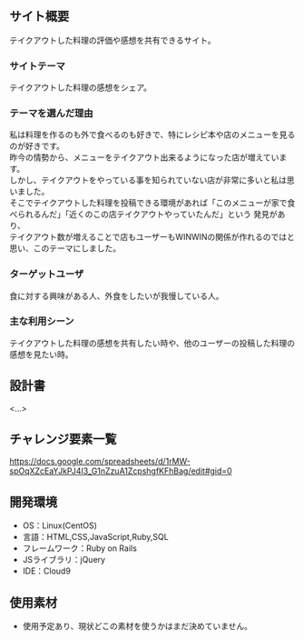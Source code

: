 # <Takeout>

## サイト概要
テイクアウトした料理の評価や感想を共有できるサイト。

### サイトテーマ
テイクアウトした料理の感想をシェア。

### テーマを選んだ理由
私は料理を作るのも外で食べるのも好きで、特にレシピ本や店のメニューを見るのが好きです。<br>
昨今の情勢から、メニューをテイクアウト出来るようになった店が増えています。<br>
しかし、テイクアウトをやっている事を知られていない店が非常に多いと私は思いました。<br>
そこでテイクアウトした料理を投稿できる環境があれば「このメニューが家で食べられるんだ」「近くのこの店テイクアウトやっていたんだ」という
発見があり、<br>テイクアウト数が増えることで店もユーザーもWINWINの関係が作れるのではと思い、このテーマにしました。

### ターゲットユーザ
食に対する興味がある人、外食をしたいが我慢している人。

### 主な利用シーン
テイクアウトした料理の感想を共有したい時や、他のユーザーの投稿した料理の感想を見たい時。

## 設計書
<...>

## チャレンジ要素一覧
<https://docs.google.com/spreadsheets/d/1rMW-spOqXZcEaYJkPJ4I3_G1nZzuA1ZcpshgfKFhBag/edit#gid=0>

## 開発環境
- OS：Linux(CentOS)
- 言語：HTML,CSS,JavaScript,Ruby,SQL
- フレームワーク：Ruby on Rails
- JSライブラリ：jQuery
- IDE：Cloud9

## 使用素材
- 使用予定あり、現状どこの素材を使うかはまだ決めていません。
